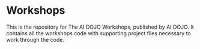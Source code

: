 # Workshops

This is the repository for The AI DOJO Workshops, published by AI DOJO. It contains all the workshops code with supporting project files necessary to work through the code.